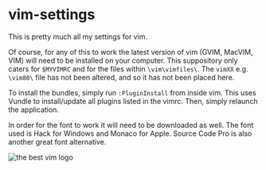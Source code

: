 # vim-settings
This is pretty much all my settings for vim.

Of course, for any of this to work the latest version of vim (GVIM, MacVIM, VIM) will need to be installed on your computer.
This suppository only caters for `$MYVIMRC` and for the files within `\vim\vimfiles\`. The `vimXX` e.g. `\vim80\` file has not been altered, and so it has not been placed here.

To install the bundles, simply run `:PluginInstall` from inside vim. This uses Vundle to install/update all plugins listed in the vimrc. Then, simply relaunch the application.

In order for the font to work it will need to be downloaded as well. The font used is Hack for Windows and Monaco for Apple. Source Code Pro is also another great font alternative.

![the best vim logo](https://github.com/callumfrance/vim-settings/blob/master/vim3d_the_editor.jpg)
